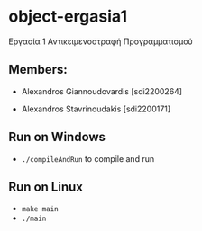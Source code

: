# object-ergasia1

Εργασία 1 Αντικειμενοστραφή Προγραμματισμού

## Members:

- Alexandros Giannoudovardis [sdi2200264]

- Alexandros Stavrinoudakis [sdi2200171]

## Run on Windows

- `./compileAndRun` to compile and run

## Run on Linux

- `make main`
- `./main`
